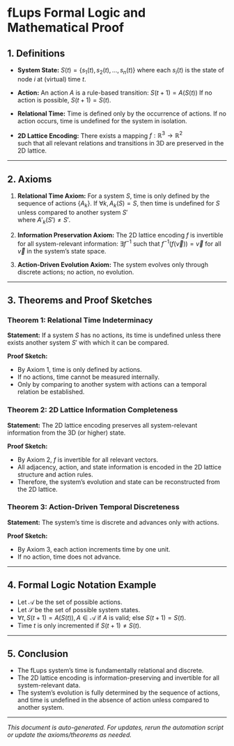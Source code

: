 # fLups Formal Logic and Mathematical Proof

## 1. Definitions

- **System State:**
  $S(t) = \{s_1(t), s_2(t), ..., s_n(t)\}$
  where each $s_i(t)$ is the state of node $i$ at (virtual) time $t$.

- **Action:**
  An action $A$ is a rule-based transition:
  $S(t+1) = A(S(t))$
  If no action is possible, $S(t+1) = S(t)$.

- **Relational Time:**
  Time is defined only by the occurrence of actions.
  If no action occurs, time is undefined for the system in isolation.

- **2D Lattice Encoding:**
  There exists a mapping $f: \mathbb{R}^3 \to \mathbb{R}^2$ \
  such that all relevant relations and transitions in 3D are preserved in the 2D lattice.

---

## 2. Axioms

1. **Relational Time Axiom:**
   For a system $S$, time is only defined by the sequence of actions $\{A_k\}$.
   If $\forall k, A_k(S) = S$, then time is undefined for $S$ unless compared to another system $S'$ \
   where $A'_k(S') \neq S'$.

2. **Information Preservation Axiom:**
   The 2D lattice encoding $f$ is invertible for all system-relevant information:
   $\exists f^{-1}$ such that $f^{-1}(f(\vec{v})) = \vec{v}$ for all $\vec{v}$ in the system’s state space.

3. **Action-Driven Evolution Axiom:**
   The system evolves only through discrete actions; no action, no evolution.

---

## 3. Theorems and Proof Sketches

### Theorem 1: Relational Time Indeterminacy

**Statement:**
If a system $S$ has no actions, its time is undefined unless there exists another system $S'$ with which it can be compared.

**Proof Sketch:**

- By Axiom 1, time is only defined by actions.
- If no actions, time cannot be measured internally.
- Only by comparing to another system with actions can a temporal relation be established.

### Theorem 2: 2D Lattice Information Completeness

**Statement:**
The 2D lattice encoding preserves all system-relevant information from the 3D (or higher) state.

**Proof Sketch:**

- By Axiom 2, $f$ is invertible for all relevant vectors.
- All adjacency, action, and state information is encoded in the 2D lattice structure and action rules.
- Therefore, the system’s evolution and state can be reconstructed from the 2D lattice.

### Theorem 3: Action-Driven Temporal Discreteness

**Statement:**
The system’s time is discrete and advances only with actions.

**Proof Sketch:**

- By Axiom 3, each action increments time by one unit.
- If no action, time does not advance.

---

## 4. Formal Logic Notation Example

- Let $\mathcal{A}$ be the set of possible actions.
- Let $\mathcal{S}$ be the set of possible system states.
- $\forall t, S(t+1) = A(S(t)), A \in \mathcal{A}$ if $A$ is valid; else $S(t+1) = S(t)$.
- Time $t$ is only incremented if $S(t+1) \neq S(t)$.

---

## 5. Conclusion

- The fLups system’s time is fundamentally relational and discrete.
- The 2D lattice encoding is information-preserving and invertible for all system-relevant data.
- The system’s evolution is fully determined by the sequence of actions, and time is undefined in the absence of action unless compared to another system.

---

*This document is auto-generated. For updates, rerun the automation script or update the axioms/theorems as needed.*
